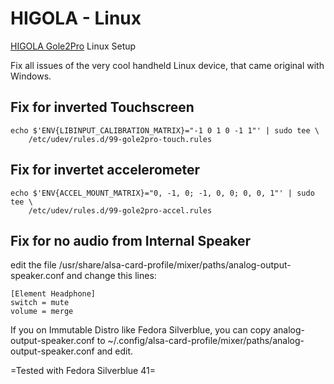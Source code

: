 # HIGOLA - Linux
[HIGOLA Gole2Pro](https://goleminipc.com/de/products/higole-gole-2-pro-mini-pc-windows-11-pro-intel-celeron-n5095-16gb-lpddr4-256gb-rom) Linux Setup

Fix all issues of the very cool handheld Linux device, that came original with Windows. 


## Fix for inverted Touchscreen

```
echo $'ENV{LIBINPUT_CALIBRATION_MATRIX}="-1 0 1 0 -1 1"' | sudo tee \
    /etc/udev/rules.d/99-gole2pro-touch.rules
```

## Fix for invertet accelerometer

```
echo $'ENV{ACCEL_MOUNT_MATRIX}="0, -1, 0; -1, 0, 0; 0, 0, 1"' | sudo tee \
    /etc/udev/rules.d/99-gole2pro-accel.rules
```

## Fix for no audio from Internal Speaker

edit the file     /usr/share/alsa-card-profile/mixer/paths/analog-output-speaker.conf and change this lines: 

```
[Element Headphone]
switch = mute
volume = merge
```
If you on Immutable Distro like Fedora Silverblue, you can copy analog-output-speaker.conf to ~/.config/alsa-card-profile/mixer/paths/analog-output-speaker.conf and edit. 

=Tested with Fedora Silverblue 41=
